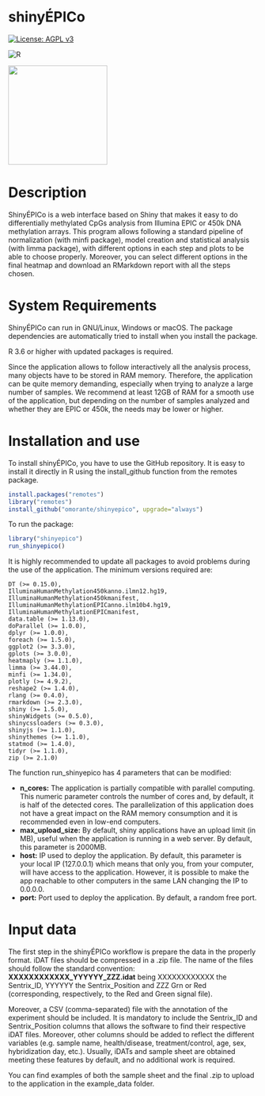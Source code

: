 shinyÉPICo
================

<!-- README.md is generated from README.Rmd. Please edit that file -->

<!-- badges: start -->

[![License: AGPL
v3](https://img.shields.io/badge/License-AGPL%20v3-blue.svg)](https://www.gnu.org/licenses/agpl-3.0)

![R](https://github.com/omorante/shinyepico/workflows/R/badge.svg)
<!-- badges: end -->

<img src="https://github.com/omorante/shinyepico/blob/master/inst/images/logo.png" width="200px" />

# Description

ShinyÉPICo is a web interface based on Shiny that makes it easy to do
differentially methylated CpGs analysis from Illumina EPIC or 450k DNA
methylation arrays. This program allows following a standard pipeline of
normalization (with minfi package), model creation and statistical
analysis (with limma package), with different options in each step and
plots to be able to choose properly. Moreover, you can select different
options in the final heatmap and download an RMarkdown report with all
the steps chosen.

# System Requirements

ShinyÉPICo can run in GNU/Linux, Windows or macOS. The package
dependencies are automatically tried to install when you install the
package.

R 3.6 or higher with updated packages is required.

Since the application allows to follow interactively all the analysis
process, many objects have to be stored in RAM memory. Therefore, the
application can be quite memory demanding, especially when trying to
analyze a large number of samples. We recommend at least 12GB of RAM for
a smooth use of the application, but depending on the number of samples
analyzed and whether they are EPIC or 450k, the needs may be lower or
higher.

# Installation and use

To install shinyÉPICo, you have to use the GitHub repository. It is easy
to install it directly in R using the install\_github function from the
remotes package.

``` r
install.packages("remotes")
library("remotes")
install_github("omorante/shinyepico", upgrade="always")
```

To run the package:

``` r
library("shinyepico")
run_shinyepico()
```

It is highly recommended to update all packages to avoid problems during the use of the application. The minimum
versions required are:

    DT (>= 0.15.0),
    IlluminaHumanMethylation450kanno.ilmn12.hg19,
    IlluminaHumanMethylation450kmanifest,
    IlluminaHumanMethylationEPICanno.ilm10b4.hg19,
    IlluminaHumanMethylationEPICmanifest,
    data.table (>= 1.13.0),
    doParallel (>= 1.0.0),
    dplyr (>= 1.0.0),
    foreach (>= 1.5.0),
    ggplot2 (>= 3.3.0),
    gplots (>= 3.0.0),
    heatmaply (>= 1.1.0),
    limma (>= 3.44.0),
    minfi (>= 1.34.0),
    plotly (>= 4.9.2),
    reshape2 (>= 1.4.0),
    rlang (>= 0.4.0),
    rmarkdown (>= 2.3.0),
    shiny (>= 1.5.0),
    shinyWidgets (>= 0.5.0),
    shinycssloaders (>= 0.3.0),
    shinyjs (>= 1.1.0),
    shinythemes (>= 1.1.0),
    statmod (>= 1.4.0),
    tidyr (>= 1.1.0),
    zip (>= 2.1.0)

The function run\_shinyepico has 4 parameters that can be modified:

  - **n\_cores:** The application is partially compatible with parallel
    computing. This numeric parameter controls the number of cores and,
    by default, it is half of the detected cores. The parallelization of
    this application does not have a great impact on the RAM memory
    consumption and it is recommended even in low-end computers.
  - **max\_upload\_size:** By default, shiny applications have an upload
    limit (in MB), useful when the application is running in a web
    server. By default, this parameter is 2000MB.
  - **host:** IP used to deploy the application. By default, this
    parameter is your local IP (127.0.0.1) which means that only you,
    from your computer, will have access to the application. However, it
    is possible to make the app reachable to other computers in the same
    LAN changing the IP to 0.0.0.0.
  - **port:** Port used to deploy the application. By default, a random
    free port.

# Input data

The first step in the shinyÉPICo workflow is prepare the data in the
properly format. iDAT files should be compressed in a .zip file. The
name of the files should follow the standard convention:
**XXXXXXXXXXXX\_YYYYYY\_ZZZ.idat** being XXXXXXXXXXXX the Sentrix\_ID,
YYYYYY the Sentrix\_Position and ZZZ Grn or Red (corresponding,
respectively, to the Red and Green signal file).

Moreover, a CSV (comma-separated) file with the annotation of the
experiment should be included. It is mandatory to include the
Sentrix\_ID and Sentrix\_Position columns that allows the software to
find their respective iDAT files. Moreover, other columns should be
added to reflect the different variables (e.g. sample name,
health/disease, treatment/control, age, sex, hybridization day, etc.).
Usually, iDATs and sample sheet are obtained meeting these features by
default, and no additional work is required.

You can find examples of both the sample sheet and the final .zip to
upload to the application in the example\_data folder.
